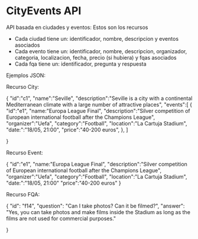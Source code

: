 # CityEvents API 

API basada en ciudades y eventos:
Estos son los recursos
- Cada ciudad tiene un: identificador, nombre, descripcion y eventos asociados
- Cada evento tiene un: identificador, nombre, descripcion, organizador, categoria, localizacion, fecha, precio (si hubiera) y fqas asociados
- Cada fqa tiene un: identificador, pregunta y respuesta

Ejemplos JSON:

Recurso City:

{
	"id":"c1",
	"name":"Seville",
	"description":"Seville is a city with a continental Mediterranean climate with a large number of attractive places",
	"events":[
		{
			"id":"e1",
			"name:"Europa League Final",
			"description":"Silver competition of European international football after the Champions League",
			"organizer":"Uefa",
			"category":"Football",
			"location":"La Cartuja Stadium",
			"date:":"18/05, 21:00",
			"price":"40-200 euros",
		},
		]
			
}



Recurso Event:

{
	"id":"e1",
	"name:"Europa League Final",
	"description":"Silver competition of European international football after the Champions League",
	"organizer":"Uefa",
	"category":"Football",
	"location":"La Cartuja Stadium",
	"date:":"18/05, 21:00"
	"price":"40-200 euros"
}


Recurso FQA:

{
	"id": "f14",
	"question": "Can I take photos? Can it be filmed?",
	"answer": "Yes, you can take photos and make films inside the Stadium as long as the films are not used for commercial purposes."
	
}
